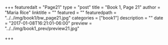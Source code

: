 +++
featuredalt = "Page21"
type = "post"
title = "Book 1, Page 21"
author = "Maria Rice"
linktitle = ""
featured = ""
featuredpath = "../../img/book1/bw_page21.jpg"
categories = ["book1"]
description = ""
date = "2017-01-08T16:21:01-06:00"
preview = "../../img/book1_prev/preview21.jpg"

+++

